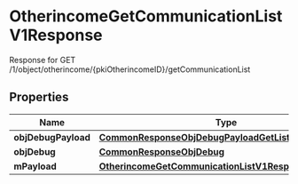 

# OtherincomeGetCommunicationListV1Response

Response for GET /1/object/otherincome/{pkiOtherincomeID}/getCommunicationList

## Properties

| Name | Type | Description | Notes |
|------------ | ------------- | ------------- | -------------|
|**objDebugPayload** | [**CommonResponseObjDebugPayloadGetList**](CommonResponseObjDebugPayloadGetList.md) |  |  |
|**objDebug** | [**CommonResponseObjDebug**](CommonResponseObjDebug.md) |  |  [optional] |
|**mPayload** | [**OtherincomeGetCommunicationListV1ResponseMPayload**](OtherincomeGetCommunicationListV1ResponseMPayload.md) |  |  |



